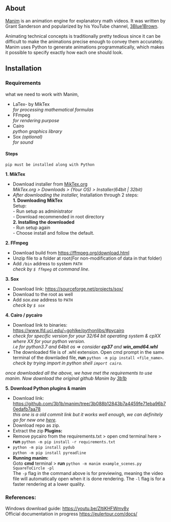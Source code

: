 ## About

[Manim](https://github.com/3b1b/manim) is an animation engine for explanatory math videos. It was written by Grant Sanderson and popularized by his YouTube channel, [3Blue1Brown](https://www.youtube.com/3blue1brown).

Animating technical concepts is traditionally pretty tedious since it can be difficult to make the animations precise enough to convey them accurately. Manim uses Python to generate animations programmatically, which makes it possible to specify exactly how each one should look.

## Installation

### Requirements

what we need to work with Manim,<br>

- LaTex- by MikTex  
	*for processing mathematical formulas*
- FFmpeg  
	*for rendering purpose*
- Cairo  
	*python graphics library*
- Sox *(optional)*  
	*for sound*

#### Steps
`pip must be installed along with Python`

<strong>1. MikTex</strong>

- Download installer from [MikTex.org](https://miktex.org)<br>
<em>MikTex.org > Downloads > (Your OS) > Installer(64bit | 32bit)</em>
- <em>After downloading the installer,</em> Installation through 2 steps:<br>
	<strong>1. Downloading MikTex</strong><br>
  Setup:<br> - Run setup as administrator <br> - Download recommended in root directory <br>
  <strong>2. Installing the downloaded</strong><br> - Run setup again <br> - Choose install and follow the default.<br>

<strong>2. FFmpeg</strong>

- Download build from https://ffmpeg.org/download.html
- Unzip file to a folder at root(For non-modification of data in that folder)
- Add `/bin` address to system `PATH`<br>
  *check by `$ ffmpeg` at command line.*

<strong>3. Sox</strong>

- Download link: https://sourceforge.net/projects/sox/
- Download to the root as well
- Add *sox.exe* address to `PATH`<br>
  *check by `$ sox`*

<strong>4. Cairo / pycairo</strong>

- Download link to binaries: https://www.lfd.uci.edu/~gohlke/pythonlibs/#pycairo
- <em>check for specific version for your 32/64 bit operating system & cpXX where XX for your python version. <br>
	i.e for python3.7 and 64bit os => consider **cp37** and **win_amd64.whl** </em>
- The downloaded file is of .whl extension. Open cmd prompt in the same terminal of the downladed file, **run** `python -m pip install <file_name>`.
<em>check by trying import in python shell `import cairo`.</em>

*once downloaded all the above, we have met the requirements to use manim. Now download the original github Manim by [3b1b](https://github.com/3b1b)*

<strong>5. Download Python plugins & manim</strong>

- Download link: https://github.com/3b1b/manim/tree/3b088b12843b7a4459fe71eba96b70edafb7aa78 <br>
  <em>this one is a old commit link but it works well enough, we can definitely go for new one [here](https://github.com/3b1b/manim).</em>
- Download repo as zip.
- Extract the zip
  <strong>Plugins:</strong>
- Remove pycairo from the requirements.txt > open cmd terminal here > <strong>run</strong> `python -m pip install -r requirements.txt`
- `python -m pip install pydub`<br>
  `python -m pip install pyreadline`
- <strong>Running manim:</strong><br>
  Goto <b>cmd</b> terminal > <b>run</b> `python -m manim example_scenes.py SquareToCircle -pl`<br>
  The `-p` flag in the command above is for previewing, meaning the video file will automatically open when it is done rendering. The `-l` flag is for a faster rendering at a lower quality.

### References:

Windows download guide: https://youtu.be/ZltiKHFWmv8v  
Official documentation in progress https://eulertour.com/docs/